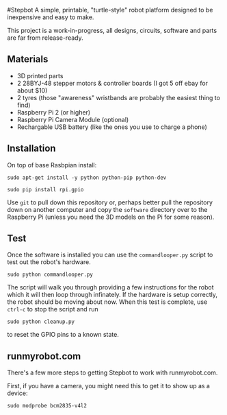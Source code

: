 #Stepbot
A simple, printable, "turtle-style" robot platform designed to be inexpensive and easy to make.

This project is a work-in-progress, all designs, circuits, software and parts are far from release-ready.

## Materials

 * 3D printed parts
 * 2 28BYJ-48 stepper motors & controller boards (I got 5 off ebay for about $10)
 * 2 tyres (those "awareness" wristbands are probably the easiest thing to find)
 * Raspberry Pi 2 (or higher)
 * Raspberry Pi Camera Module (optional)
 * Rechargable USB battery (like the ones you use to charge a phone)

## Installation 

On top of base Rasbpian install:

    sudo apt-get install -y python python-pip python-dev

    sudo pip install rpi.gpio

Use `git` to pull down this repository or, perhaps better pull the repository down on another computer and copy the `software` directory over to the Raspberry Pi (unless you need the 3D models on the Pi for some reason).

## Test

Once the software is installed you can use the `commandlooper.py` script to test out the robot's hardware.

    sudo python commandlooper.py

The script will walk you through providing a few instructions for the robot which it will then loop through infinately.  If the hardware is setup correctly, the robot should be moving about now.  When this test is complete, use `ctrl-c` to stop the script and run 

    sudo python cleanup.py

to reset the GPIO pins to a known state.

## runmyrobot.com

There's a few more steps to getting Stepbot to work with runmyrobot.com.

First, if you have a camera, you might need this to get it to show up as a device:

    sudo modprobe bcm2835-v4l2
